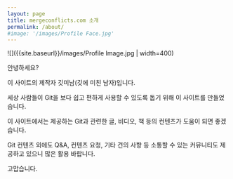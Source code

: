 ```yaml
---
layout: page
title: mergeconflicts.com 소개
permalink: /about/
#image: '/images/Profile Face.jpg'
---
```


![]({{site.baseurl}}/images/Profile Image.jpg | width=400)

안녕하세요?

이 사이트의 제작자 깃미남(깃에 미친 남자)입니다.

세상 사람들이 Git을 보다 쉽고 편하게 사용할 수 있도록 돕기 위해 이 사이트를 만들었습니다.

이 사이트에서는 제공하는 Git과 관련한 글, 비디오, 책 등의 컨텐츠가 도움이 되면 좋겠습니다.

Git 컨텐츠 외에도 Q&A, 컨텐츠 요청, 기타 건의 사항 등 소통할 수 있는 커뮤니티도 제공하고 있으니 많은 활용 바랍니다.

고맙습니다.
